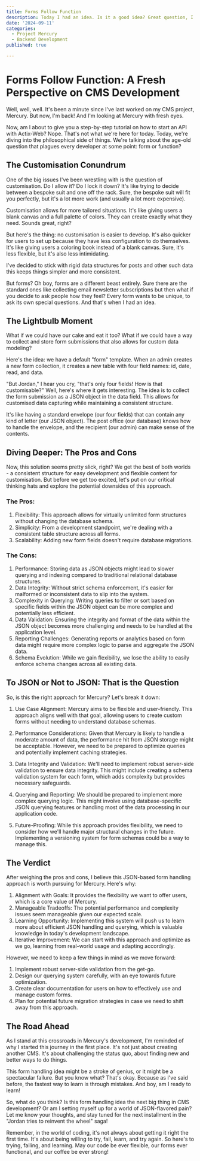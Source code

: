 ```yaml
---
title: Forms Follow Function
description: Today I had an idea. Is it a good idea? Great question, I'm not sure. Let's explore whether this has any merit or if it'll just lead to a huge mess later on.
date: '2024-09-11'
categories:
  - Project Mercury
  - Backend Development
published: true

---
```


# Forms Follow Function: A Fresh Perspective on CMS Development

Well, well, well. It's been a minute since I've last worked on my CMS project, Mercury. But now, I'm back! And I'm looking at Mercury with fresh eyes.

Now, am I about to give you a step-by-step tutorial on how to start an API with Actix-Web? Nope. That's not what we're here for today. Today, we're diving into the philosophical side of things. We're talking about the age-old question that plagues every developer at some point: form or function?

## The Customisation Conundrum

One of the big issues I've been wrestling with is the question of customisation. Do I allow it? Do I lock it down? It's like trying to decide between a bespoke suit and one off the rack. Sure, the bespoke suit will fit you perfectly, but it's a lot more work (and usually a lot more expensive).

Customisation allows for more tailored situations. It's like giving users a blank canvas and a full palette of colors. They can create exactly what they need. Sounds great, right?

But here's the thing: no customisation is easier to develop. It's also quicker for users to set up because they have less configuration to do themselves. It's like giving users a coloring book instead of a blank canvas. Sure, it's less flexible, but it's also less intimidating.

I've decided to stick with rigid data structures for posts and other such data this keeps things simpler and more consistent.

But forms? Oh boy, forms are a different beast entirely. Sure there are the standard ones like collecting email newsletter subscriptions but then what if you decide to ask people how they feel? Every form wants to be unique, to ask its own special questions. And that's when I had an idea.

## The Lightbulb Moment

What if we could have our cake and eat it too? What if we could have a way to collect and store form submissions that also allows for custom data modeling?

Here's the idea: we have a default "form" template. When an admin creates a new form collection, it creates a new table with four field names: id, date, read, and data.

"But Jordan," I hear you cry, "that's only four fields! How is that customisable?" Well, here's where it gets interesting. The idea is to collect the form submission as a JSON object in the data field. This allows for customised data capturing while maintaining a consistent structure.

It's like having a standard envelope (our four fields) that can contain any kind of letter (our JSON object). The post office (our database) knows how to handle the envelope, and the recipient (our admin) can make sense of the contents.

## Diving Deeper: The Pros and Cons

Now, this solution seems pretty slick, right? We get the best of both worlds - a consistent structure for easy development and flexible content for customisation. But before we get too excited, let's put on our critical thinking hats and explore the potential downsides of this approach.

### The Pros:
1. Flexibility: This approach allows for virtually unlimited form structures without changing the database schema.
2. Simplicity: From a development standpoint, we're dealing with a consistent table structure across all forms.
3. Scalability: Adding new form fields doesn't require database migrations.

### The Cons:
1. Performance: Storing data as JSON objects might lead to slower querying and indexing compared to traditional relational database structures.
2. Data Integrity: Without strict schema enforcement, it's easier for malformed or inconsistent data to slip into the system.
3. Complexity in Querying: Writing queries to filter or sort based on specific fields within the JSON object can be more complex and potentially less efficient.
4. Data Validation: Ensuring the integrity and format of the data within the JSON object becomes more challenging and needs to be handled at the application level.
5. Reporting Challenges: Generating reports or analytics based on form data might require more complex logic to parse and aggregate the JSON data.
6. Schema Evolution: While we gain flexibility, we lose the ability to easily enforce schema changes across all existing data.

## To JSON or Not to JSON: That is the Question

So, is this the right approach for Mercury? Let's break it down:

1. Use Case Alignment: Mercury aims to be flexible and user-friendly. This approach aligns well with that goal, allowing users to create custom forms without needing to understand database schemas.

2. Performance Considerations: Given that Mercury is likely to handle a moderate amount of data, the performance hit from JSON storage might be acceptable. However, we need to be prepared to optimize queries and potentially implement caching strategies.

3. Data Integrity and Validation: We'll need to implement robust server-side validation to ensure data integrity. This might include creating a schema validation system for each form, which adds complexity but provides necessary safeguards.

4. Querying and Reporting: We should be prepared to implement more complex querying logic. This might involve using database-specific JSON querying features or handling most of the data processing in our application code.

5. Future-Proofing: While this approach provides flexibility, we need to consider how we'll handle major structural changes in the future. Implementing a versioning system for form schemas could be a way to manage this.

## The Verdict

After weighing the pros and cons, I believe this JSON-based form handling approach is worth pursuing for Mercury. Here's why:

1. Alignment with Goals: It provides the flexibility we want to offer users, which is a core value of Mercury.
2. Manageable Tradeoffs: The potential performance and complexity issues seem manageable given our expected scale.
3. Learning Opportunity: Implementing this system will push us to learn more about efficient JSON handling and querying, which is valuable knowledge in today's development landscape.
4. Iterative Improvement: We can start with this approach and optimize as we go, learning from real-world usage and adapting accordingly.

However, we need to keep a few things in mind as we move forward:

1. Implement robust server-side validation from the get-go.
2. Design our querying system carefully, with an eye towards future optimization.
3. Create clear documentation for users on how to effectively use and manage custom forms.
4. Plan for potential future migration strategies in case we need to shift away from this approach.

## The Road Ahead

As I stand at this crossroads in Mercury's development, I'm reminded of why I started this journey in the first place. It's not just about creating another CMS. It's about challenging the status quo, about finding new and better ways to do things.

This form handling idea might be a stroke of genius, or it might be a spectacular failure. But you know what? That's okay. Because as I've said before, the fastest way to learn is through mistakes. And boy, am I ready to learn!

So, what do you think? Is this form handling idea the next big thing in CMS development? Or am I setting myself up for a world of JSON-flavored pain? Let me know your thoughts, and stay tuned for the next installment in the "Jordan tries to reinvent the wheel" saga!

Remember, in the world of coding, it's not always about getting it right the first time. It's about being willing to try, fail, learn, and try again. So here's to trying, failing, and learning. May our code be ever flexible, our forms ever functional, and our coffee be ever strong!
